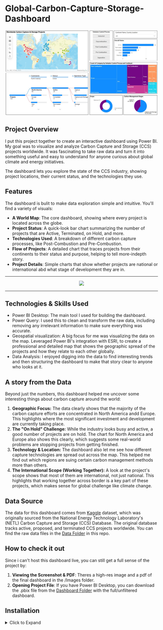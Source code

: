 # Global-Carbon-Capture-Storage-Dashboard

<p align="center">
  <img src="Images/Global CCS Map Dashboard.jpg" width="1000"/>
<p/>
  
## Project Overview
I put this project together to create an interactive dashboard using Power BI. My goal was to visualize and analyze Carbon Capture and Storage (CCS) projects worldwide. It was fascinating to take raw data and turn it into something useful and easy to understand for anyone curious about global climate and energy initiatives.

The dashboard lets you explore the state of the CCS industry, showing project locations, their current status, and the technologies they use.

## Features
The dashboard is bulit to make data exploration simple and intuitive. You'll find a variety of visuals:
* **A World Map**: The core dashboard, showing where every project is located across the globe.
* **Project Status**: A quick-look bar chart summarizing the number of projects that are Active, Terminated, on Hold, and more.
* **Technologies Used**: A breakdown of different carbon capture processes, like Post-Combustion and Pre-Combustion.
* **Flow of Projects**: A detailed chart that traces projects from their continents to their status and purpose, helping to tell more-indepth story.
* **Project Details**: Simple charts that show whether projects are national or international abd what stage of development they are in.

---
<p align="center">
  <img src="Images/Global CCS Map Dashboard.gif" width="1000"/>
<p/>

---

## Technologies & Skills Used
* Power BI Desktop: The main tool I used for building the dashboard.
* Power Query: I used this to clean and transform the raw data, including removing any irrelevant information to make sure everything was accurate.
* Geospatial visualization: A big focus for me was visualizing the data on the map. Leveraged Power BI's integration with ESRI, to create a professional and detailed map that shows the geographic spread of the projects and how they relate to each other globally.
* Data Analysis: I enjoyed digging into the data to find interesting trends and then structuring the dashboard to make that story clear to anyone who looks at it.

## A story from the Data
Beyond just the numbers, this dashboard helped me uncover some interesting things about carbon capture around the world:
1. **Geographic Focus:** The data clearly shows that the majority of the carbon capture efforts are concentrated in North America andd Europe. This highlights where the most significant investment and development are currently taking place.
2. **The "On Hold" Challenge:** While the industry looks busy and active, a good number of projects are on hold. The chart for North America and Europe also shows this clearly, which suggests some real-world problems are stopping projects from getting finished.
3. **Technology & Location:** The dashboard also let me see how different capture technologies are spread out across the map. This helped me find out which regions are suing certain carbon management methods more than others.
4. **The International Scope (Working Together):** A look at the project's scope shows that most of them are international, not just national. This highlights that working together across border is a key part of these projects, which makes sense for global challenge like climate change.


## Data Source
The data for this dashboard comes from [Kaggle](https://www.kaggle.com/datasets/konradb/carbon-capture-and-storage) dataset, which was originally sourced from the National Energy Technology Laboratory's (NETL) Carbon Capture and Storage (CCS) Database. The original database tracks active, proposed, and terminated CCS projects worldwide. You can find the raw data files in the [Data Folder](Data) in this repo.

## How to check it out
Since i can't host this dashboard live, you can  still get a full sense of the project by:
1. **Viewing the Screenshot & PDF**: Theres a high-res image and a pdf of the final dashboard in the /Images folder.
2. **Opening Project File**: If you have Power BI Desktop, you can download the .pbix file from the [Dashboard Folder](Dashboard) with the full/unfiltered dashboard.

## Installation 
<details>
  <summary>Click to Expand</summary>
To explore this project yourself, just download and install Power BI Desktop.
  
1. Clone this repository to your machine.
2. Open the Carbon Capture Dashboard.pbix file in Power BI Desktop.

</details>


